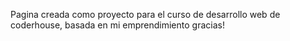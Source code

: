Pagina creada como proyecto para el curso de desarrollo web de coderhouse, basada en mi emprendimiento
gracias!
